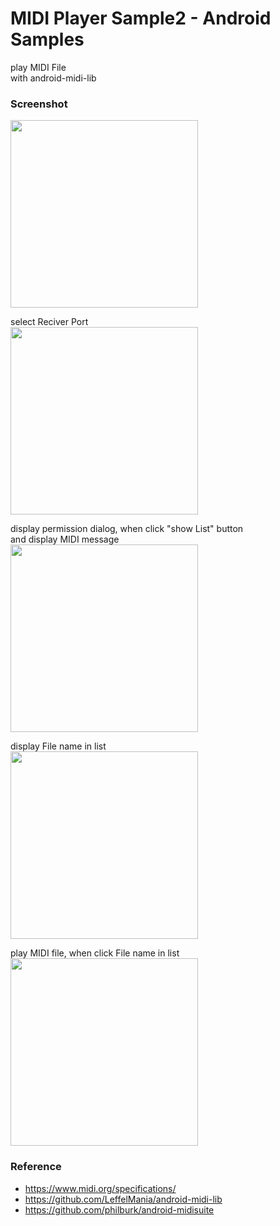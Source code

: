MIDI Player Sample2  - Android Samples
===============

play MIDI File <br/>
with android-midi-lib <br/>


### Screenshot <br/>
<image src="https://raw.githubusercontent.com/ohwada/Android_Samples/master/MidiPlayerSample2/scrrenshot/screenshot_midi_player_main.png" width="300" /><br/>

select Reciver Port<br/>
<image src="https://raw.githubusercontent.com/ohwada/Android_Samples/master/MidiPlayerSample2/scrrenshot/screenshot_midi_player_port.png" width="300" /><br/>

display permission dialog, when click "show List" button <br/>
and display MIDI message <br/>
<image src="https://raw.githubusercontent.com/ohwada/Android_Samples/master/MidiPlayerSample2/scrrenshot/screenshot_midi_player_diaalog.png" width="300" /><br/>

display File name in list <br/>
<image src="https://raw.githubusercontent.com/ohwada/Android_Samples/master/MidiPlayerSample2/scrrenshot/screenshot_midi_player_list.png" width="300" /><br/>

play MIDI file, when click File name in list <br/>
<image src="https://raw.githubusercontent.com/ohwada/Android_Samples/master/MidiPlayerSample2/scrrenshot/screenshot_midi_player_play.png" width="300" /><br/>


### Reference <br/>
* https://www.midi.org/specifications/
* https://github.com/LeffelMania/android-midi-lib
* https://github.com/philburk/android-midisuite

